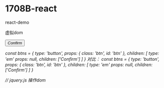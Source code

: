 # 1708B-react
react-demo

虚拟dom 
   
   <button class="btn" id="btn">
     <em>Confirm<em>
   </button>

   
   const btns = {
     type: 'button',
     props: {
       class: 'btn',
       id: 'btn'
     },
     children: [
       type: 'em'
       props: null,
       children: ['Confirm']
     ]
   }
   对比：
  const btns = {
     type: 'button',
     props: {
       class: 'btn',
       id: 'btn'
     },
     children: [
       type: 'em'
       props: null,
       children: ['Confirm']
     ]
   }

   //  jquery.js  操作dom

   
   


     
